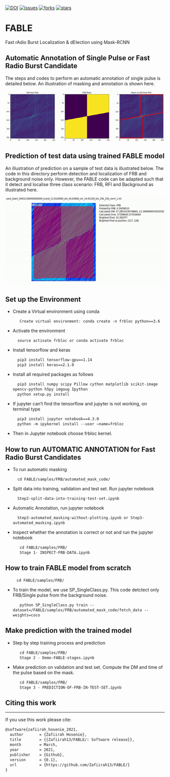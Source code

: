 [![DOI](https://zenodo.org/badge/DOI/10.5281/zenodo.4599248.svg)](https://doi.org/10.5281/zenodo.4599248)
[![issues](https://img.shields.io/github/issues/Zafiirah13/FABLE)](https://github.com/Zafiirah13/FABLE/issues)
[![forks](https://img.shields.io/github/forks/Zafiirah13/FABLE)](https://github.com/Zafiirah13/FABLE/network/members)
[![stars](https://img.shields.io/github/stars/Zafiirah13/FABLE)](https://github.com/Zafiirah13/FABLE/stargazers)

# FABLE
Fast rAdio Burst Localization &amp; dEtection using Mask-RCNN

Automatic Annotation of Single Pulse or Fast Radio Burst Candidate
---
The steps and codes to perform an automatic annotation of single pulse is detailed below. An illustration of masking and annotation is shown here.

[![Masking Video](gif/masking.gif)](https://drive.google.com/file/d/11vHLk3XAHtV3lCx5VFZc9A4mro7KQFlp/view?usp=sharing)

Prediction of test data using trained FABLE model
---

An illustration of prediction on a sample of test data is illustrated below. The code in this directory perform detection and localization of FRB and background noise only. However, the FABLE code can be adapted such that it detect and localise three class scenario: FRB, RFI and Background as illustrated here.

[![Prediction Video](gif/prediction.gif)](https://drive.google.com/file/d/1Q_p0dpCvVITOJwRyDwiuhWo-OCST8SLf/view?usp=sharing)


Set up the Environment
---
- Create a Virtual environment using conda

         Create virtual environment: conda create -n frbloc python==3.6

- Activate the environment

        source activate frbloc or conda activate frbloc
       
- Install tensorflow and keras 

        pip3 install tensorflow-gpu==1.14
        pip3 install keras==2.1.0
        
- Install all required packages as follows

        pip3 install numpy scipy Pillow cython matplotlib scikit-image opencv-python h5py imgaug Ipython
        python setup.py install
        
- If jupyter can’t find the tensorflow and jupyter is not working, on terminal type

        pip3 install jupyter notebook==4.3.0
        python -m ipykernel install --user —name=frbloc
        
- Then in Jupyter notebook choose frbloc kernel.

How to run AUTOMATIC ANNOTATION for Fast Radio Burst Candidates
---
- To run automatic masking 

        cd FABLE/samples/FRB/automated_mask_code/
        
- Split data into training, validation and test set. Run jupyter notebook

        Step2-split-data-into-training-test-set.ipynb

- Automatic Annotation, run jupyter notebook

        Step3-automated_masking-without-plotting.ipynb or Step3-automated_masking.ipynb   
        
- Inspect whether the annotation is correct or not and run the jupyter notebook

         cd FABLE/samples/FRB/
         Stage 1- INSPECT-FRB-DATA.ipynb

        
How to train FABLE model from scratch
---

         cd FABLE/samples/FRB/
         
- To train the model, we use SP_SingleClass.py. This code detctect only FRB/Single pulse from the background noise.

         python SP_SingleClass.py train --dataset=/FABLE/samples/FRB/automated_mask_code/fetch_data --weights=coco
         
Make prediction with the trained model
---
- Step by step training process and prediction

         cd FABLE/samples/FRB/
         Stage 2 - Demo-FABLE-stages.ipynb
         
- Make prediction on validation and test set. Compute the DM and time of the pulse based on the mask.

         cd FABLE/samples/FRB/
         Stage 3 - PREDICTION-OF-FRB-IN-TEST-SET.ipynb




## Citing this work
___

If you use this work please cite:

    @software{zafiirah_hosenie_2021,
      author       = {Zafiirah Hosenie},
      title        = {{Zafiirah13/FABLE/: Software release}},
      month        = March,
      year         = 2021,
      publisher    = {Github},
      version      = {0.1},
      url          = {https://github.com/Zafiirah13/FABLE/}
    }
